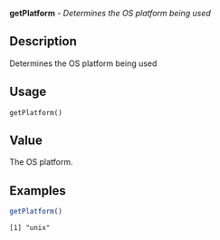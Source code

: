





**getPlatform** - *Determines the OS platform being used*

Description
--------------------

Determines the OS platform being used

Usage
--------------------

```
getPlatform()
```


Value
-------------------

The OS platform.



Examples
-------------------

```R
getPlatform()
```


```
[1] "unix"

```




